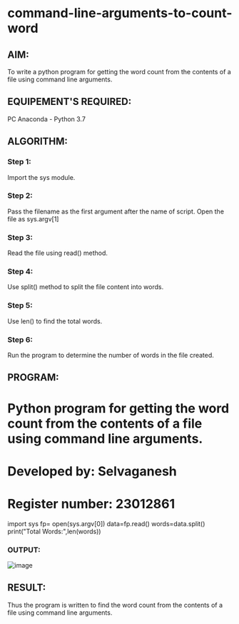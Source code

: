 # command-line-arguments-to-count-word
## AIM:
To write a python program for getting the word count from the contents of a file using command line arguments.
## EQUIPEMENT'S REQUIRED: 
PC
Anaconda - Python 3.7
## ALGORITHM: 
### Step 1:
Import the sys module.
### Step 2:
Pass the filename as the first argument after the name of script. Open the file as sys.argv[1]
### Step 3:
Read the file using read() method.
### Step 4:
Use split() method to split the file content into words.
### Step 5:
Use len() to find the total words.
### Step 6:
Run the program to determine the number of words in the file created.

## PROGRAM:
# Python program for getting the word count from the contents of a file using command line arguments.
# Developed by: Selvaganesh
# Register number: 23012861
import sys
fp= open(sys.argv[0])
data=fp.read()
words=data.split()
print("Total Words:",len(words))

### OUTPUT:

![image](https://github.com/GANESH23012861/command-line-arguments-to-count-word/assets/147139861/347f6c83-a3e0-4736-b80a-7f58c794d762)


## RESULT:
Thus the program is written to find the word count from the contents of a file using command line arguments.
